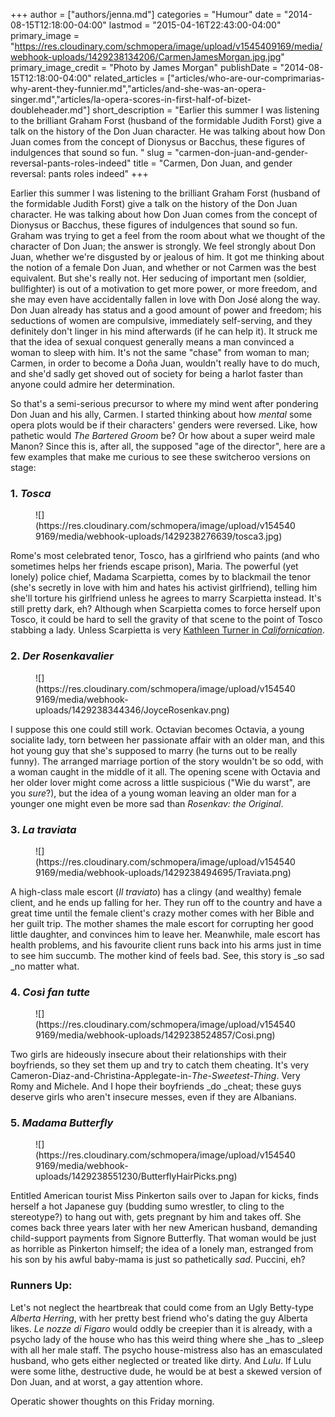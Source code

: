 +++
author = ["authors/jenna.md"]
categories = "Humour"
date = "2014-08-15T12:18:00-04:00"
lastmod = "2015-04-16T22:43:00-04:00"
primary_image = "https://res.cloudinary.com/schmopera/image/upload/v1545409169/media/webhook-uploads/1429238134206/CarmenJamesMorgan.jpg.jpg"
primary_image_credit = "Photo by James Morgan"
publishDate = "2014-08-15T12:18:00-04:00"
related_articles = ["articles/who-are-our-comprimarias-why-arent-they-funnier.md","articles/and-she-was-an-opera-singer.md","articles/la-opera-scores-in-first-half-of-bizet-doubleheader.md"]
short_description = "Earlier this summer I was listening to the brilliant Graham Forst (husband of the formidable Judith Forst) give a talk on the history of the Don Juan character. He was talking about how Don Juan comes from the concept of Dionysus or Bacchus, these figures of indulgences that sound so fun. "
slug = "carmen-don-juan-and-gender-reversal-pants-roles-indeed"
title = "Carmen, Don Juan, and gender reversal: pants roles indeed"
+++

Earlier this summer I was listening to the brilliant Graham Forst (husband of the formidable Judith Forst) give a talk on the history of the Don Juan character. He was talking about how Don Juan comes from the concept of Dionysus or Bacchus, these figures of indulgences that sound so fun. Graham was trying to get a feel from the room about what we thought of the character of Don Juan; the answer is strongly. We feel strongly about Don Juan, whether we're disgusted by or jealous of him. It got me thinking about the notion of a female Don Juan, and whether or not Carmen was the best equivalent. But she's really not. Her seducing of important men (soldier, bullfighter) is out of a motivation to get more power, or more freedom, and she may even have accidentally fallen in love with Don José along the way. Don Juan already has status and a good amount of power and freedom; his seductions of women are compulsive, immediately self-serving, and they definitely don't linger in his mind afterwards (if he can help it). It struck me that the idea of sexual conquest generally means a man convinced a woman to sleep with him. It's not the same "chase" from woman to man; Carmen, in order to become a Doña Juan, wouldn't really have to do much, and she'd sadly get shoved out of society for being a harlot faster than anyone could admire her determination.

So that's a semi-serious precursor to where my mind went after pondering Don Juan and his ally, Carmen. I started thinking about how _mental_ some opera plots would be if their characters' genders were reversed. Like, how pathetic would _The Bartered Groom_ be? Or how about a super weird male Manon? Since this is, after all, the supposed "age of the director", here are a few examples that make me curious to see these switcheroo versions on stage:

### 1. _Tosca_

<figure data-type="image">
![](https://res.cloudinary.com/schmopera/image/upload/v1545409169/media/webhook-uploads/1429238276639/tosca3.jpg)
</figure>

Rome's most celebrated tenor, Tosco, has a girlfriend who paints (and who sometimes helps her friends escape prison), Maria. The powerful (yet lonely) police chief, Madama Scarpietta, comes by to blackmail the tenor (she's secretly in love with him and hates his activist girlfriend), telling him she'll torture his girlfriend unless he agrees to marry Scarpietta instead. It's still pretty dark, eh? Although when Scarpietta comes to force herself upon Tosco, it could be hard to sell the gravity of that scene to the point of Tosco stabbing a lady. Unless Scarpietta is very [Kathleen Turner in _Californication_](https://www.youtube.com/watch?v=GFNpSlqX6ZA). 

### 2. _Der Rosenkavalier_

<figure data-type="image">
![](https://res.cloudinary.com/schmopera/image/upload/v1545409169/media/webhook-uploads/1429238344346/JoyceRosenkav.png)
</figure>

I suppose this one could still work. Octavian becomes Octavia, a young socialite lady, torn between her passionate affair with an older man, and this hot young guy that she's supposed to marry (he turns out to be really funny). The arranged marriage portion of the story wouldn't be so odd, with a woman caught in the middle of it all. The opening scene with Octavia and her older lover might come across a little suspicious ("Wie du warst", are you _sure_?), but the idea of a young woman leaving an older man for a younger one might even be more sad than _Rosenkav: the Original_.

### 3. _La traviata_

<figure data-type="image">
![](https://res.cloudinary.com/schmopera/image/upload/v1545409169/media/webhook-uploads/1429238494695/Traviata.png)
</figure>

A high-class male escort (_Il traviato_) has a clingy (and wealthy) female client, and he ends up falling for her. They run off to the country and have a great time until the female client's crazy mother comes with her Bible and her guilt trip. The mother shames the male escort for corrupting her good little daughter, and convinces him to leave her. Meanwhile, male escort has health problems, and his favourite client runs back into his arms just in time to see him succumb. The mother kind of feels bad. See, this story is _so sad _no matter what.

### 4. _Così fan tutte_

<figure data-type="image">
![](https://res.cloudinary.com/schmopera/image/upload/v1545409169/media/webhook-uploads/1429238524857/Cosi.png)
</figure>

Two girls are hideously insecure about their relationships with their boyfriends, so they set them up and try to catch them cheating. It's very Cameron-Diaz-and-Christina-Applegate-in-_The-Sweetest-Thing_. Very Romy and Michele. And I hope their boyfriends _do _cheat; these guys deserve girls who aren't insecure messes, even if they are Albanians.

### 5. _Madama Butterfly_

<figure data-type="image">
![](https://res.cloudinary.com/schmopera/image/upload/v1545409169/media/webhook-uploads/1429238551230/ButterflyHairPicks.png)
</figure>

Entitled American tourist Miss Pinkerton sails over to Japan for kicks, finds herself a hot Japanese guy (budding sumo wrestler, to cling to the stereotype?) to hang out with, gets pregnant by him and takes off. She comes back three years later with her new American husband, demanding child-support payments from Signore Butterfly. That woman would be just as horrible as Pinkerton himself; the idea of a lonely man, estranged from his son by his awful baby-mama is just so pathetically _sad_. Puccini, eh?

### Runners Up:

 Let's not neglect the heartbreak that could come from an Ugly Betty-type _Alberta Herring_, with her pretty best friend who's dating the guy Alberta likes. _Le nozze di Figaro_ would oddly be creepier than it is already, with a psycho lady of the house who has this weird thing where she _has to _sleep with all her male staff. The psycho house-mistress also has an emasculated husband, who gets either neglected or treated like dirty. And _Lulu_. If Lulu were some lithe, destructive dude, he would be at best a skewed version of Don Juan, and at worst, a gay attention whore.

Operatic shower thoughts on this Friday morning.
